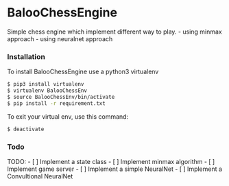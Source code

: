 # BalooChessEngine

Simple chess engine which implement different way to play.
    - using minmax approach
    - using neuralnet approach


### Installation
To install BalooChessEngine use a python3 virtualenv
```sh
$ pip3 install virtualenv
$ virtualenv BalooChessEnv
$ source BalooChessEnv/bin/activate
$ pip install -r requirement.txt
```

To exit your virtual env, use this command:
```sh
$ deactivate
```

### Todo
TODO:
    - [ ] Implement a state class
    - [ ] Implement minmax algorithm
    - [ ] Implement game server
    - [ ] Implement a simple NeuralNet
    - [ ] Implement a Convultional NeuralNet
